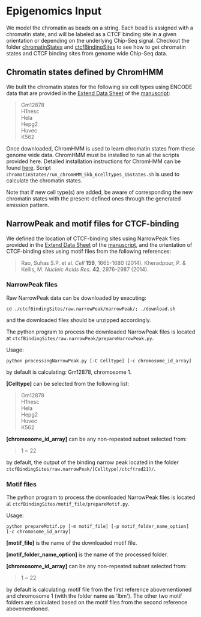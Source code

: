 # Epigenomics Input 

We model the chromatin as beads on a string. Each bead is assigned with a chromatin state, and will be labeled as a CTCF binding site in a given orientation or depending on the underlying Chip-Seq signal. Checkout the folder [chromatinStates](./chromatinStates) and [ctcfBindingSites](./ctcfBindingSites) to see how to get chromatin states and CTCF binding sites from genome wide Chip-Seq data. 

## Chromatin states defined by ChromHMM

We built the chromatin states for the following six cell types using ENCODE data that are provided in the [Extend Data Sheet](https://www.biorxiv.org/highwire/filestream/86852/field_highwire_adjunct_files/1/282095-2.xlsx) of the [manuscript](https://www.biorxiv.org/content/early/2018/03/15/282095):
>Gm12878  
>H1hesc  
>Hela  
>Hepg2  
>Huvec  
>K562 

Once downloaded, ChromHMM is used to learn chromatin states from these genome wide data. ChromHMM must be installed to run all the scripts provided here. Detailed installation instructions for ChromHMM can be found [here](http://compbio.mit.edu/ChromHMM/). Script `chromatinStates/run_chromHMM_5kb_6celltypes_15states.sh` is used to calculate the chromatin states.

Note that if new cell type(s) are added, be aware of corresponding the new chromatin states with the present-defined ones through the generated emission pattern. 

## NarrowPeak and motif files for CTCF-binding

We defined the location of CTCF-binding sites using NarrowPeak files provided in the [Extend Data Sheet](https://www.biorxiv.org/highwire/filestream/86852/field_highwire_adjunct_files/1/282095-2.xlsx) of the [manuscript](https://www.biorxiv.org/content/early/2018/03/15/282095), and the orientation of CTCF-binding sites using motif files from the following references:
>Rao, Suhas S.P. et al. *Cell* **159**, 1665-1680 (2014).
>Kheradpour, P. & Kellis, M. *Nucleic Acids Res.* **42**, 2976-2987 (2014).

### NarrowPeak files

Raw NarrowPeak data can be downloaded by executing:
```
cd ./ctcfBindingSites/raw.narrowPeak/narrowPeak/; ./download.sh
```
and the downloaded files should be unzipped accordingly.

The python program to process the downloaded NarrowPeak files is located at `ctcfBindingSites/raw.narrowPeak/prepareNarrowPeak.py`.

Usage:
```
python processingNarrowPeak.py [-C Celltype] [-c chromosome_id_array]
```
by default is calculating: Gm12878, chromosome 1.

**[Celltype]** can be selected from the following list:  
>Gm12878  
>H1hesc  
>Hela  
>Hepg2  
>Huvec  
>K562  

**[chromosome_id_array]** can be any non-repeated subset selected from:  
>1 ~ 22

by default, the output of the binding narrow peak located in the folder `ctcfBindingSites/raw.narrowPeak/[Celltype]/ctcf(rad21)/`.

### Motif files

The python program to process the downloaded NarrowPeak files is located at `ctcfBindingSites/motif_file/prepareMotif.py`.

Usage: 
```
python prepareMotif.py [-m motif_file] [-p motif_folder_name_option] [-c chromosome_id_array]
```
**[motif_file]** is the name of the downloaded motif file.

**[motif_folder_name_option]** is the name of the processed folder.

**[chromosome_id_array]** can be any non-repeated subset selected from:  

> 1 ~ 22

by default is calculating: motif file from the first reference abovementioned and chromosome 1 (with the folder name as 'lbm'). The other two motif folders are calculated based on the motif files from the second reference abovementioned.

